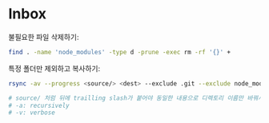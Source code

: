 # Inbox

불필요한 파일 삭제하기:

```bash
find . -name 'node_modules' -type d -prune -exec rm -rf '{}' +
```

특정 폴더만 제외하고 복사하기:

```bash
rsync -av --progress <source/> <dest> --exclude .git --exclude node_modules --exclude practice

# source/ 처럼 뒤에 trailling slash가 붙어야 동일한 내용으로 디렉토리 이름만 바꿔서 복사한다.
# -a: recursively
# -v: verbose
```
